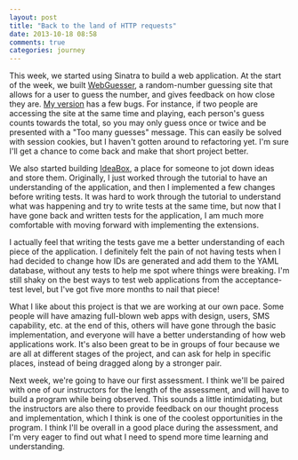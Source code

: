 ```yaml
---
layout: post
title: "Back to the land of HTTP requests"
date: 2013-10-18 08:58
comments: true
categories: journey
---
```


This week, we started using Sinatra to build a web application. At the start of the week, we built [WebGuesser](http://tutorials.jumpstartlab.com/projects/web_guesser.html), a random-number guessing site <!--more -->that allows for a user to guess the number, and gives feedback on how close they are. [My version](http://agile-peak-6795.herokuapp.com/) has a few bugs. For instance, if two people are accessing the site at the same time and playing, each person's guess counts towards the total, so you may only guess once or twice and be presented with a "Too many guesses" message. This can easily be solved with session cookies, but I haven't gotten around to refactoring yet. I'm sure I'll get a chance to come back and make that short project better.

We also started building [IdeaBox](http://tutorials.jumpstartlab.com/projects/idea_box.html), a place for someone to jot down ideas and store them. Originally, I just worked through the tutorial to have an understanding of the application, and then I implemented a few changes before writing tests. It was hard to work through the tutorial to understand what was happening and try to write tests at the same time, but now that I have gone back and written tests for the application, I am much more comfortable with moving forward with implementing the extensions. 

I actually feel that writing the tests gave me a better understanding of each piece of the application. I definitely felt the pain of not having tests when I had decided to change how IDs are generated and add them to the YAML database, without any tests to help me spot where things were breaking. I'm still shaky on the best ways to test web applications from the acceptance-test level, but I've got five more months to nail that piece!

What I like about this project is that we are working at our own pace. Some people will have amazing full-blown web apps with design, users, SMS capability, etc. at the end of this, others will have gone through the basic implementation, and everyone will have a better understanding of how web applications work. It's also been great to be in groups of four because we are all at different stages of the project, and can ask for help in specific places, instead of being dragged along by a stronger pair.

Next week, we're going to have our first assessment. I think we'll be paired with one of our instructors for the length of the assessment, and will have to build a program while being observed. This sounds a little intimidating, but the instructors are also there to provide feedback on our thought process and implementation, which I think is one of the coolest opportunities in the program. I think I'll be overall in a good place during the assessment, and I'm very eager to find out what I need to spend more time learning and understanding.
